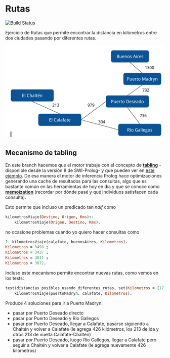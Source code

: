 
# Rutas

[![Build Status](https://travis-ci.org/pdep-utn/eg-rutas-prolog.svg?branch=tabling)](https://travis-ci.org/pdep-utn/eg-rutas-prolog)

Ejercicio de Rutas que permite encontrar la distancia en kilómetros entre dos ciudades pasando por diferentes rutas.

![image](images/rutas.png)

## Mecanismo de tabling

En este branch hacemos que el motor trabaje con el concepto de [**tabling**](https://www.swi-prolog.org/pldoc/man?section=tabling) -disponible desde la versión 8 de SWI-Prolog- y que pueden ver en [este ejemplo](https://www.swi-prolog.org/pldoc/man?section=tabling-non-termination). De esa manera el motor de inferencia Prolog hace optimizaciones generando una cache de resultados para las consultas, algo que es bastante común en las herramientas de hoy en día y que se conoce como [**memoization**](https://en.wikipedia.org/wiki/Memoization) (recordar por dónde pasé y qué individuos satisfacen cada consulta).

Esto permite que incluso un predicado tan _naif_ como

```prolog
kilometrosViaje(Destino, Origen, Kms):-
    kilometrosViaje(Origen, Destino, Kms).
```

no ocasione problemas cuando yo quiero hacer consultas como

```prolog
?- kilometrosViaje(calafate, buenosAires, Kilometros).
Kilometros = 3498 ;
Kilometros = 3437 ;
Kilometros = 3011 ;
Kilometros = 3072.
```

Incluso este mecanismo permite encontrar nuevas rutas, como vemos en los tests:

```prolog
test(distancias_posibles_usando_diferentes_rutas, set(Kilometros = [1711, 1772, 2137, 2198])):-
    kilometrosViaje(puertoMadryn, calafate, Kilometros).
```

Produce 4 soluciones para ir a Puerto Madryn:

- pasar por Puerto Deseado directo
- pasar por Puerto Deseado y Río Gallegos
- pasar por Puerto Deseado, llegar a Calafate, pasarse siguiendo a Chaltén y volver a Calafate (le agrega 426 kilómetros, los 213 de ida y otros 213 de vuelta Calafate-Chaltén)
- pasar por Puerto Deseado, luego Río Gallegos, llegar a Calafate pero seguir a Chaltén y volver a Calafate (le agrega nuevamente 426 kilómetros)
